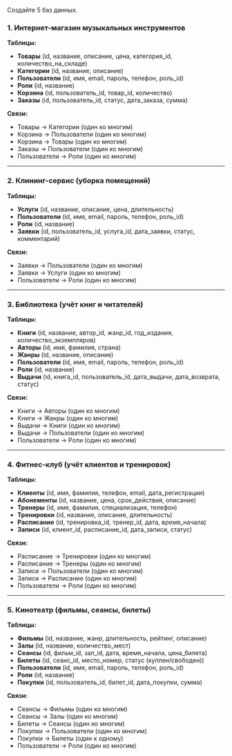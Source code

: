 Создайте 5 баз данных.

### **1. Интернет-магазин музыкальных инструментов**  
**Таблицы:**  
- **Товары** (id, название, описание, цена, категория_id, количество_на_складе)  
- **Категории** (id, название, описание)  
- **Пользователи** (id, имя, email, пароль, телефон, роль_id)  
- **Роли** (id, название)  
- **Корзина** (id, пользователь_id, товар_id, количество)  
- **Заказы** (id, пользователь_id, статус, дата_заказа, сумма)  

**Связи:**  
- Товары → Категории (один ко многим)  
- Корзина → Пользователи (один ко многим)  
- Корзина → Товары (один ко многим)  
- Заказы → Пользователи (один ко многим)  
- Пользователи → Роли (один ко многим)
---  

### **2. Клининг-сервис (уборка помещений)**  
**Таблицы:**  
- **Услуги** (id, название, описание, цена, длительность)  
- **Пользователи** (id, имя, email, пароль, телефон, роль_id)  
- **Роли** (id, название)  
- **Заявки** (id, пользователь_id, услуга_id, дата_заявки, статус, комментарий)  

**Связи:**  
- Заявки → Пользователи (один ко многим)  
- Заявки → Услуги (один ко многим)  
- Пользователи → Роли (один ко многим)
---  

### **3. Библиотека (учёт книг и читателей)**  
**Таблицы:**  
- **Книги** (id, название, автор_id, жанр_id, год_издания, количество_экземпляров)  
- **Авторы** (id, имя, фамилия, страна)  
- **Жанры** (id, название, описание)  
- **Пользователи** (id, имя, email, пароль, телефон, роль_id)  
- **Роли** (id, название)  
- **Выдачи** (id, книга_id, пользователь_id, дата_выдачи, дата_возврата, статус)  

**Связи:**  
- Книги → Авторы (один ко многим)  
- Книги → Жанры (один ко многим)  
- Выдачи → Книги (один ко многим)  
- Выдачи → Пользователи (один ко многим)  
- Пользователи → Роли (один ко многим)
---  

### **4. Фитнес-клуб (учёт клиентов и тренировок)**  
**Таблицы:**  
- **Клиенты** (id, имя, фамилия, телефон, email, дата_регистрации)  
- **Абонементы** (id, название, цена, срок_действия, описание)  
- **Тренеры** (id, имя, фамилия, специализация, телефон)  
- **Тренировки** (id, название, описание, длительность)  
- **Расписание** (id, тренировка_id, тренер_id, дата, время_начала)  
- **Записи** (id, клиент_id, расписание_id, дата_записи, статус)  

**Связи:**  
- Расписание → Тренировки (один ко многим)  
- Расписание → Тренеры (один ко многим)  
- Записи → Пользователи (один ко многим)  
- Записи → Расписание (один ко многим)  
- Пользователи → Роли (один ко многим)
---  

### **5. Кинотеатр (фильмы, сеансы, билеты)**  
**Таблицы:**  
- **Фильмы** (id, название, жанр, длительность, рейтинг, описание)  
- **Залы** (id, название, количество_мест)  
- **Сеансы** (id, фильм_id, зал_id, дата, время_начала, цена_билета)  
- **Билеты** (id, сеанс_id, место_номер, статус (куплен/свободен))  
- **Пользователи** (id, имя, email, пароль, телефон, роль_id)  
- **Роли** (id, название)  
- **Покупки** (id, пользователь_id, билет_id, дата_покупки, сумма)  

**Связи:**  
- Сеансы → Фильмы (один ко многим)  
- Сеансы → Залы (один ко многим)  
- Билеты → Сеансы (один ко многим)  
- Покупки → Пользователи (один ко многим)  
- Покупки → Билеты (один к одному)  
- Пользователи → Роли (один ко многим)

